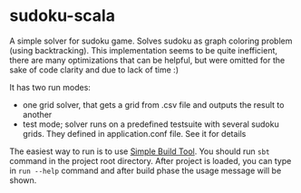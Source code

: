 sudoku-scala
============

A simple solver for sudoku game. Solves sudoku as graph coloring problem (using backtracking). This implementation seems to be quite inefficient, there are many optimizations that can be helpful, but were omitted for the sake of code clarity and due to lack of time :)

It has two run modes:
- one grid solver, that gets a grid from .csv file and outputs the result to another
- test mode; solver runs on a predefined testsuite with several sudoku grids. They defined in application.conf file. See it for details

The easiest way to run is to use <a href="http://scala-sbt.org/" target="_blank">Simple Build Tool</a>. You should run ```sbt``` command in the project root directory. After project is loaded, you can type in ```run --help``` command and after build phase the usage message will be shown.

